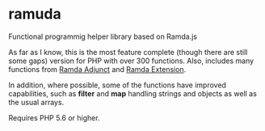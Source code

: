 # ramuda

Functional programmig helper library based on Ramda.js

As far as I know, this is the most feature complete (though there are still some gaps) version for PHP with over 300 functions. Also, includes many functions from [Ramda Adjunct](https://char0n.github.io/ramda-adjunct/2.24.0/RA.html) and [Ramda Extension](https://ramda-extension.firebaseapp.com/docs/).

In addition, where possible, some of the functions have improved capabilities, such as **filter** and **map** handling strings and objects as well as the usual arrays.

Requires PHP 5.6 or higher.
